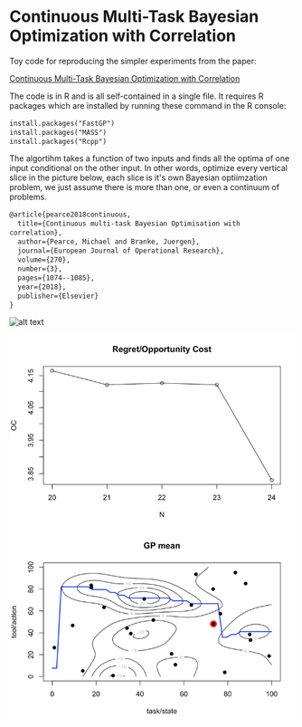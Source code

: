 # Continuous Multi-Task Bayesian Optimization with Correlation

Toy code for reproducing the simpler experiments from the paper:

[Continuous Multi-Task Bayesian Optimization with Correlation](https://www.sciencedirect.com/science/article/abs/pii/S0377221718302261)

The code is in R and is all self-contained in a single file. It requires R packages which are installed by running these command in the R console:

```
install.packages("FastGP")
install.packages("MASS")
install.packages("Rcpp")
```


The algortihm takes a function of two inputs and finds all the optima of one input conditional on the other input. In other words, optimize every vertical slice in the picture below, each slice is it's own Bayesian optiimzation problem, we just assume there is more than one, or even a continuum of problems.


```
@article{pearce2018continuous,
  title={Continuous multi-task Bayesian Optimisation with correlation},
  author={Pearce, Michael and Branke, Juergen},
  journal={European Journal of Operational Research},
  volume={270},
  number={3},
  pages={1074--1085},
  year={2018},
  publisher={Elsevier}
}
```

![alt text](https://github.com/scrambledpie/Conditional-Multi-Task-BayesOpt/blob/master/MTKGREVI_sparse.gif)

![alt text](https://raw.githubusercontent.com/scrambledpie/Conditional-Multi-Task-BayesOpt/master/Screen%20Shot%202019-05-21%20at%205.23.01%20PM.png)
